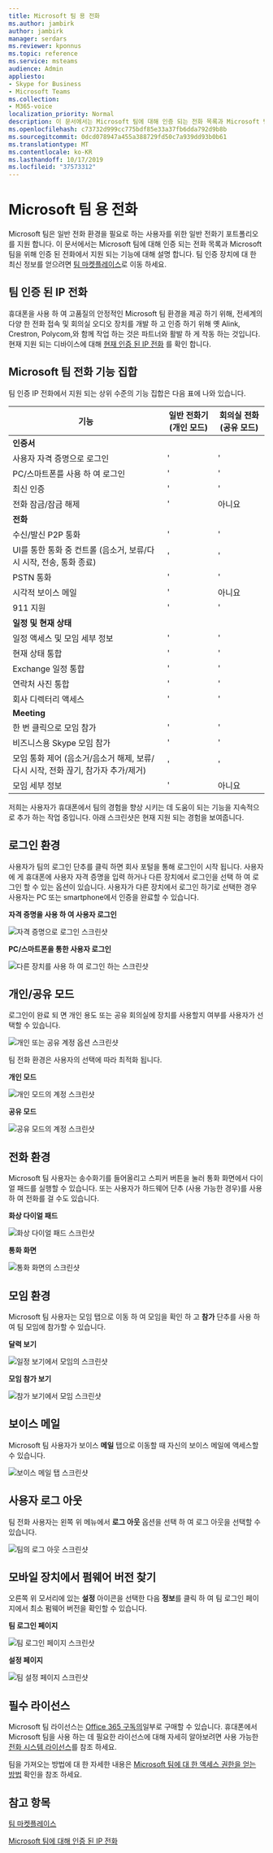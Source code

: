 ```yaml
---
title: Microsoft 팀 용 전화
ms.author: jambirk
author: jambirk
manager: serdars
ms.reviewer: kponnus
ms.topic: reference
ms.service: msteams
audience: Admin
appliesto:
- Skype for Business
- Microsoft Teams
ms.collection:
- M365-voice
localization_priority: Normal
description: 이 문서에서는 Microsoft 팀에 대해 인증 되는 전화 목록과 Microsoft 팀을 위해 인증 된 전화에서 지원 되는 기능에 대해 설명 합니다.
ms.openlocfilehash: c73732d999cc775bdf85e33a37fb6dda792d9b8b
ms.sourcegitcommit: 0dcd078947a455a388729fd50c7a939dd93b0b61
ms.translationtype: MT
ms.contentlocale: ko-KR
ms.lasthandoff: 10/17/2019
ms.locfileid: "37573312"
---
```

# <a name="phones-for-microsoft-teams"></a>Microsoft 팀 용 전화

Microsoft 팀은 일반 전화 환경을 필요로 하는 사용자를 위한 일반 전화기 포트폴리오를 지원 합니다. 이 문서에서는 Microsoft 팀에 대해 인증 되는 전화 목록과 Microsoft 팀을 위해 인증 된 전화에서 지원 되는 기능에 대해 설명 합니다. 팀 인증 장치에 대 한 최신 정보를 얻으려면 [팀 마켓플레이스](http://office.com/teamsdevices)로 이동 하세요.

## <a name="teams-certified-ip-phones"></a>팀 인증 된 IP 전화

휴대폰을 사용 하 여 고품질의 안정적인 Microsoft 팀 환경을 제공 하기 위해, 전세계의 다양 한 전화 접속 및 회의실 오디오 장치를 개발 하 고 인증 하기 위해 옛 Alink, Crestron, Polycom,와 함께 작업 하는 것은 파트너와 활발 하 게 작동 하는 것입니다. 현재 지원 되는 디바이스에 대해 [현재 인증 된 IP 전화](teams-ip-phones.md#currently-certified-ip-phones) 를 확인 합니다.

## <a name="microsoft-teams-phones-feature-set"></a>Microsoft 팀 전화 기능 집합

팀 인증 IP 전화에서 지원 되는 상위 수준의 기능 집합은 다음 표에 나와 있습니다.

|기능 |일반 전화기 (개인 모드) |회의실 전화 (공유 모드)|
|---------|---------|---------|
|**인증서** | |  |
|사용자 자격 증명으로 로그인 |  ' | '|
|PC/스마트폰를 사용 하 여 로그인  | ' |'|
|최신 인증 | ' |' |
|전화 잠금/잠금 해제 | ' |아니요 |
|**전화** |  |  |
|수신/발신 P2P 통화 | '  |' |
|UI를 통한 통화 중 컨트롤 (음소거, 보류/다시 시작, 전송, 통화 종료)| '  |' |
|PSTN 통화| '  |' |
|시각적 보이스 메일 | ' | 아니요 |
|911 지원  | '  |' |
|**일정 및 현재 상태**|   | |
|일정 액세스 및 모임 세부 정보|' |'|
|현재 상태 통합 |'|'|
|Exchange 일정 통합 |'|'|
|연락처 사진 통합  |'|'|
|회사 디렉터리 액세스 | '|'|
|**Meeting**|   ||
|한 번 클릭으로 모임 참가  | '  |' |
|비즈니스용 Skype 모임 참가 | '  | '|
|모임 통화 제어 (음소거/음소거 해제, 보류/다시 시작, 전화 끊기, 참가자 추가/제거)|'|'|
|모임 세부 정보|'|아니요|

저희는 사용자가 휴대폰에서 팀의 경험을 향상 시키는 데 도움이 되는 기능을 지속적으로 추가 하는 작업 중입니다. 아래 스크린샷은 현재 지원 되는 경험을 보여줍니다.

## <a name="sign-in-experience"></a>로그인 환경

사용자가 팀의 로그인 단추를 클릭 하면 회사 포털을 통해 로그인이 시작 됩니다. 사용자에 게 휴대폰에 사용자 자격 증명을 입력 하거나 다른 장치에서 로그인을 선택 하 여 로그인 할 수 있는 옵션이 있습니다. 사용자가 다른 장치에서 로그인 하기로 선택한 경우 사용자는 PC 또는 smartphone에서 인증을 완료할 수 있습니다.

**자격 증명을 사용 하 여 사용자 로그인**

![자격 증명으로 로그인 스크린샷](media/sign-in-with-credentials.png)

**PC/스마트폰을 통한 사용자 로그인**

![다른 장치를 사용 하 여 로그인 하는 스크린샷](media/sign-in-with-device.jpg)

## <a name="personalshared-mode"></a>개인/공유 모드

로그인이 완료 되 면 개인 용도 또는 공유 회의실에 장치를 사용할지 여부를 사용자가 선택할 수 있습니다.

![개인 또는 공유 계정 옵션 스크린샷](media/personal-vs-shared-mode.jpg)

팀 전화 환경은 사용자의 선택에 따라 최적화 됩니다.

**개인 모드**

![개인 모드의 계정 스크린샷](media/personal-mode.png)

**공유 모드**

![공유 모드의 계정 스크린샷](media/shared-mode.png)

## <a name="calling-experience"></a>전화 환경

Microsoft 팀 사용자는 송수화기를 들어올리고 스피커 버튼을 눌러 통화 화면에서 다이얼 패드를 실행할 수 있습니다. 또는 사용자가 하드웨어 단추 (사용 가능한 경우)를 사용 하 여 전화를 걸 수도 있습니다.

**화상 다이얼 패드**

![화상 다이얼 패드 스크린샷](media/on-screen-dial-pad.png)

**통화 화면**

![통화 화면의 스크린샷](media/calling-screen.png)

## <a name="meeting-experience"></a>모임 환경

Microsoft 팀 사용자는 모임 탭으로 이동 하 여 모임을 확인 하 고 **참가** 단추를 사용 하 여 팀 모임에 참가할 수 있습니다.

**달력 보기**

![일정 보기에서 모임의 스크린샷](media/calendar-view.png)

**모임 참가 보기**

![참가 보기에서 모임 스크린샷](media/meeting-join-view.png)


## <a name="voicemail"></a>보이스 메일

Microsoft 팀 사용자가 보이스 **메일** 탭으로 이동할 때 자신의 보이스 메일에 액세스할 수 있습니다.

![보이스 메일 탭 스크린샷](media/voicemail-tab.png)

## <a name="user-sign-out"></a>사용자 로그 아웃

팀 전화 사용자는 왼쪽 위 메뉴에서 **로그 아웃** 옵션을 선택 하 여 로그 아웃을 선택할 수 있습니다.

![팀의 로그 아웃 스크린샷](media/teams-sign-out.png)

## <a name="finding-the-firmware-version-on-a-mobile-device"></a>모바일 장치에서 펌웨어 버전 찾기

오른쪽 위 모서리에 있는 **설정** 아이콘을 선택한 다음 **정보**를 클릭 하 여 팀 로그인 페이지에서 최소 펌웨어 버전을 확인할 수 있습니다.

**팀 로그인 페이지**

![팀 로그인 페이지 스크린샷](media/teams-sign-in-page.jpg)

**설정 페이지**

![팀 설정 페이지 스크린샷](media/teams-settings-page.jpg)

## <a name="required-licenses"></a>필수 라이선스

Microsoft 팀 라이선스는 [Office 365 구독의](Office-365-licensing.md)일부로 구매할 수 있습니다. 휴대폰에서 Microsoft 팀을 사용 하는 데 필요한 라이선스에 대해 자세히 알아보려면 사용 가능한 [전화 시스템 라이선스](https://products.office.com/en-us/microsoft-teams/voice-calling)를 참조 하세요.

팀을 가져오는 방법에 대 한 자세한 내용은 [Microsoft 팀에 대 한 액세스 권한을 얻는 방법](https://support.office.com/article/fc7f1634-abd3-4f26-a597-9df16e4ca65b) 확인을 참조 하세요.

## <a name="see-also"></a>참고 항목

[팀 마켓플레이스](http://office.com/teamsdevices)

[Microsoft 팀에 대해 인증 된 IP 전화](teams-ip-phones.md)
